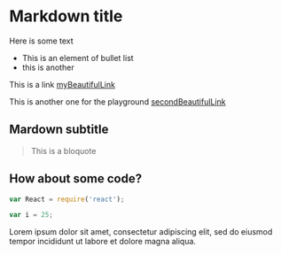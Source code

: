 # Markdown title

Here is some text

* This is an element of bullet list
* this is another

This is a link [myBeautifulLink](http://www.google.com)

This is another one for the playground [secondBeautifulLink](/categories/compute)
## Mardown subtitle

<blockquote>
    This is a bloquote
</blockquote>

## How about some code?

```js
var React = require('react');

var i = 25;

```
Lorem ipsum dolor sit amet, consectetur adipiscing elit, sed do eiusmod tempor incididunt ut labore et dolore magna aliqua.
